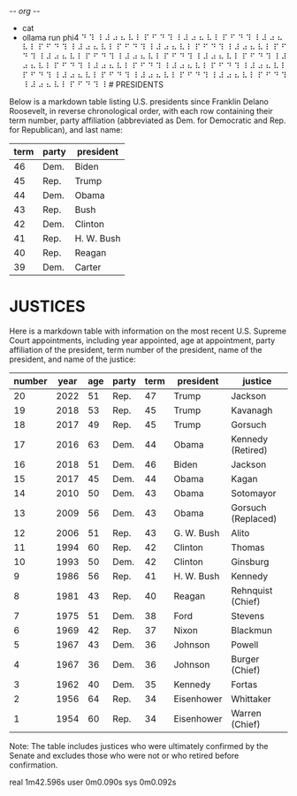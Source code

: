 -*- org -*-

+ cat
+ ollama run phi4
⠙ ⠹ ⠸ ⠼ ⠴ ⠦ ⠧ ⠇ ⠏ ⠋ ⠙ ⠹ ⠸ ⠼ ⠴ ⠦ ⠧ ⠇ ⠏ ⠋ ⠙ ⠹ ⠸ ⠼ ⠴ ⠦ ⠧ ⠇ ⠏ ⠋ ⠙ ⠹ ⠸ ⠼ ⠴ ⠦ ⠧ ⠇ ⠏ ⠋ ⠙ ⠹ ⠸ ⠼ ⠴ ⠦ ⠧ ⠇ ⠏ ⠋ ⠙ ⠹ ⠸ ⠼ ⠴ ⠦ ⠧ ⠇ ⠏ ⠋ ⠙ ⠹ ⠸ ⠼ ⠴ ⠦ ⠧ ⠇ ⠏ ⠋ ⠙ ⠹ ⠸ ⠼ ⠴ ⠦ ⠧ ⠇ ⠏ ⠋ ⠙ ⠹ ⠸ ⠼ ⠴ ⠦ ⠧ ⠇ ⠏ ⠋ ⠙ ⠹ ⠸ ⠼ ⠴ ⠦ ⠧ ⠇ ⠏ ⠋ ⠙ ⠹ ⠸ ⠼ ⠴ ⠦ ⠧ ⠇ ⠏ ⠋ ⠙ ⠹ ⠸ ⠼ ⠴ ⠦ ⠧ ⠇ ⠏ ⠋ ⠙ ⠹ ⠸ ⠼ ⠴ ⠦ ⠧ ⠇ ⠏ ⠋ ⠙ ⠹ ⠸ ⠼ ⠴ ⠦ ⠧ ⠇ ⠏ ⠋ ⠙ ⠹ ⠸ ⠼ ⠴ ⠦ ⠧ ⠇ ⠏ ⠋ ⠙ ⠹ ⠸ ⠼ ⠴ ⠦ ⠧ ⠇ ⠏ ⠋ ⠙ ⠹ ⠸ ⠼ ⠴ ⠦ ⠧ ⠇ ⠏ ⠋ ⠙ ⠹ ⠸ # PRESIDENTS

Below is a markdown table listing U.S. presidents since Franklin Delano Roosevelt, in reverse chronological order, with each row containing their term number, party affiliation (abbreviated as Dem. for Democratic and Rep. for Republican), and last name:

| term | party | president |
|------|-------|-----------|
| 46   | Dem.  | Biden     |
| 45   | Rep.  | Trump     |
| 44   | Dem.  | Obama     |
| 43   | Rep.  | Bush      |
| 42   | Dem.  | Clinton   |
| 41   | Rep.  | H. W. Bush|
| 40   | Rep.  | Reagan    |
| 39   | Dem.  | Carter    |

# JUSTICES

Here is a markdown table with information on the most recent U.S. Supreme Court appointments, including year appointed, age at appointment, party affiliation of the president, term number of the president, name of the president, and name of the justice:

| number | year | age | party | term | president  | justice      |
|--------|------|-----|-------|------|------------|--------------|
| 20     | 2022 | 51  | Rep.  | 47   | Trump      | Jackson      |
| 19     | 2018 | 53  | Rep.  | 45   | Trump      | Kavanagh     |
| 18     | 2017 | 49  | Rep.  | 45   | Trump      | Gorsuch      |
| 17     | 2016 | 63  | Dem.  | 44   | Obama      | Kennedy (Retired)|
| 16     | 2018 | 51  | Dem.  | 46   | Biden      | Jackson      |
| 15     | 2017 | 45  | Dem.  | 44   | Obama      | Kagan        |
| 14     | 2010 | 50  | Dem.  | 43   | Obama      | Sotomayor    |
| 13     | 2009 | 56  | Dem.  | 43   | Obama      | Gorsuch (Replaced)|
| 12     | 2006 | 51  | Rep.  | 43   | G. W. Bush | Alito        |
| 11     | 1994 | 60  | Rep.  | 42   | Clinton    | Thomas       |
| 10     | 1993 | 50  | Dem.  | 42   | Clinton    | Ginsburg     |
| 9      | 1986 | 56  | Rep.  | 41   | H. W. Bush | Kennedy      |
| 8      | 1981 | 43  | Rep.  | 40   | Reagan     | Rehnquist (Chief)|
| 7      | 1975 | 51  | Dem.  | 38   | Ford       | Stevens      |
| 6      | 1969 | 42  | Rep.  | 37   | Nixon      | Blackmun     |
| 5      | 1967 | 43  | Dem.  | 36   | Johnson    | Powell       |
| 4      | 1967 | 36  | Dem.  | 36   | Johnson    | Burger (Chief)|
| 3      | 1962 | 40  | Dem.  | 35   | Kennedy    | Fortas       |
| 2      | 1956 | 64  | Rep.  | 34   | Eisenhower | Whittaker    |
| 1      | 1954 | 60  | Rep.  | 34   | Eisenhower | Warren (Chief)|

Note: The table includes justices who were ultimately confirmed by the Senate and excludes those who were not or who retired before confirmation.


real	1m42.596s
user	0m0.090s
sys	0m0.092s
